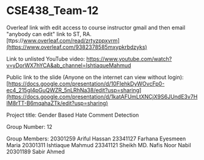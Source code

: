 # CSE438_Team-12

Overleaf link with edit access to course instructor gmail and then email "anybody can edit" link to ST, RA.
[ttps://www.overleaf.com/read/zrtyzppxvrm](https://www.overleaf.com/9382378585mxypkrbdzyks)



Link to unlisted YouTube video:
https://www.youtube.com/watch?v=yDorWX7hYCA&ab_channel=IshtiaqueMahmud

Public link to the slide (Anyone on the internet can view without login):
[https://docs.google.com/presentation/d/10FIehkDyWOvcFp0-ec4_215gI4pGuQWZR_5nLRhNa38/edit?usp=sharing](https://docs.google.com/presentation/d/1katAFUmLtXNCjX9S6JUndE3v7HIM8rTT-B6mqahaZTk/edit?usp=sharing)

Project title:
Gender Based Hate Comment Detection

Group Number:
12

Group Members:
20301259	Ariful Hassan
23341127	Farhana Eyesmeen Maria
20301311	Ishtiaque Mahmud
23341121	Sheikh MD. Nafis Noor Nabil
20301189	Sabir Ahmed
